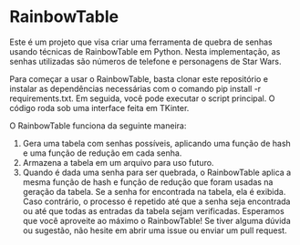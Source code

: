 # RainbowTable
Este é um projeto que visa criar uma ferramenta de quebra de senhas usando técnicas de RainbowTable em Python. Nesta implementação, as senhas utilizadas são números de telefone e personagens de Star Wars.

Para começar a usar o RainbowTable, basta clonar este repositório e instalar as dependências necessárias com o comando pip install -r requirements.txt. Em seguida, você pode executar o script principal. O código roda sob uma interface feita em TKinter.

O RainbowTable funciona da seguinte maneira:

1. Gera uma tabela com senhas possíveis, aplicando uma função de hash e uma função de redução em cada senha.
2. Armazena a tabela em um arquivo para uso futuro.
3. Quando é dada uma senha para ser quebrada, o RainbowTable aplica a mesma função de hash e função de redução que foram usadas na geração da tabela. Se a senha for encontrada na tabela, ela é exibida. Caso contrário, o processo é repetido até que a senha seja encontrada ou até que todas as entradas da tabela sejam verificadas.
Esperamos que você aproveite ao máximo o RainbowTable! Se tiver alguma dúvida ou sugestão, não hesite em abrir uma issue ou enviar um pull request.
